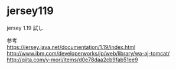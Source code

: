 # jersey119
jersey 1.19 試し

参考<br/>
https://jersey.java.net/documentation/1.19/index.html<br/>
http://www.ibm.com/developerworks/jp/web/library/wa-aj-tomcat/<br/>
http://qiita.com/y-mori/items/d0e78daa2cb9fab51ee9
